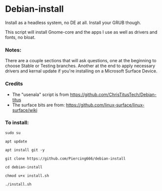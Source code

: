 # Debian-install
Install as a headless system, no DE at all.
Install your GRUB though.

This script will install Gnome-core and the apps I use as well as drivers and fonts, no bloat. 

### Notes:
There are a couple sections that will ask questions, one at the beginning to choose Stable or Testing branches. Another at the end to apply necessary drivers and kernal update if you're installing on a Microsoft Surface Device.

### Credits
- The "usenala" script is from https://github.com/ChrisTitusTech/Debian-titus
- The surface bits are from: https://github.com/linux-surface/linux-surface/wiki
 
### To install:

```
sudo su

apt update

apt install git -y

git clone https://github.com/Piercing666/debian-install

cd debian-install

chmod u+x install.sh

./install.sh
